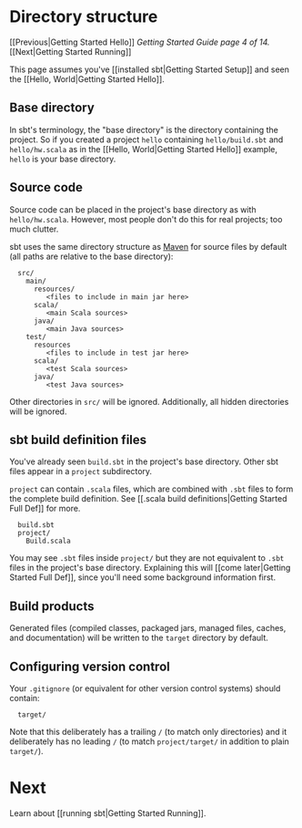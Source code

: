 [Maven]: http://maven.apache.org/

# Directory structure

[[Previous|Getting Started Hello]] _Getting Started Guide page 4 of 14._ [[Next|Getting Started Running]]

This page assumes you've [[installed sbt|Getting Started Setup]] and seen the [[Hello, World|Getting Started Hello]].

## Base directory

In sbt's terminology, the "base directory" is the directory containing the
project. So if you created a project `hello` containing `hello/build.sbt`
and `hello/hw.scala` as in the [[Hello, World|Getting Started Hello]] example, `hello`
is your base directory.

## Source code

Source code can be placed in the project's base directory as with
`hello/hw.scala`. However, most people don't do this for real projects; too
much clutter.

sbt uses the same directory structure as [Maven] for source files by default
(all paths are relative to the base directory):

```text
  src/
    main/
      resources/
         <files to include in main jar here>
      scala/
         <main Scala sources>
      java/
         <main Java sources>
    test/
      resources
         <files to include in test jar here>
      scala/
         <test Scala sources>
      java/
         <test Java sources>
```

Other directories in `src/` will be ignored.  Additionally, all hidden directories will be ignored.

## sbt build definition files

You've already seen `build.sbt` in the project's base directory. Other sbt
files appear in a `project` subdirectory.

`project` can contain `.scala` files, which are combined with
`.sbt` files to form the complete build definition. See
[[.scala build definitions|Getting Started Full Def]] for more.

```text
  build.sbt
  project/
    Build.scala
```

You may see `.sbt` files inside `project/` but they are not equivalent to
`.sbt` files in the project's base directory. Explaining this will
[[come later|Getting Started Full Def]], since you'll need some background
information first.

## Build products

Generated files (compiled classes, packaged jars, managed files, caches, and documentation) will be written to the `target` directory by default.

## Configuring version control

Your `.gitignore` (or equivalent for other version control systems) should contain:

```text
  target/
```

Note that this deliberately has a trailing `/` (to match only
directories) and it deliberately has no leading `/` (to match
`project/target/` in addition to plain `target/`).

# Next

Learn about [[running sbt|Getting Started Running]].
